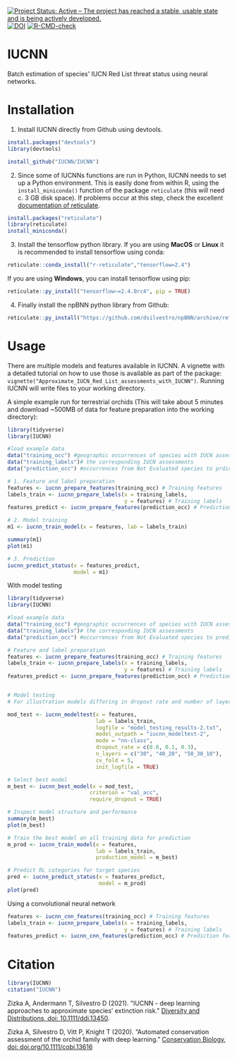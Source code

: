 <!-- badges: start -->
[![Project Status: Active – The project has reached a stable, usable state and is being actively developed.](https://www.repostatus.org/badges/latest/active.svg)](https://www.repostatus.org/#active)
[![DOI](https://zenodo.org/badge/293626039.svg)](https://zenodo.org/badge/latestdoi/293626039)
[![R-CMD-check](https://github.com/azizka/IUCNN/workflows/R-CMD-check/badge.svg)](https://github.com/azizka/IUCNN/actions)
<!-- badges: end -->


# IUCNN
Batch estimation of species' IUCN Red List threat status using neural networks.

# Installation
1. Install IUCNN directly from Github using devtools. 
```r
install.packages("devtools")
library(devtools)

install_github("IUCNN/IUCNN")
```

2. Since some of IUCNNs functions are run in Python, IUCNN needs to set up a Python environment. This is easily done from within R, using the `install_miniconda()` function of the package `reticulate` (this will need c. 3 GB disk space).
If problems occur at this step, check the excellent [documentation of reticulate](https://rstudio.github.io/reticulate/index.html).
```r
install.packages("reticulate")
library(reticulate)
install_miniconda()
```


3. Install the tensorflow python library. If you are using **MacOS** or **Linux** it is recommended to install tensorflow using conda:
```r
reticulate::conda_install("r-reticulate","tensorflow=2.4")
```

If you are using **Windows**, you can install tensorflow using pip:

```r
reticulate::py_install("tensorflow~=2.4.0rc4", pip = TRUE)
```

4. Finally install the npBNN python library from Github:

```r
reticulate::py_install("https://github.com/dsilvestro/npBNN/archive/refs/tags/v0.1.11.tar.gz", pip = TRUE)
```

# Usage
There are multiple models and features available in IUCNN. A vignette with a detailed tutorial on how to use those is available as part of the package: `vignette("Approximate_IUCN_Red_List_assessments_with_IUCNN")`. Running IUCNN will write files to your working directory.

A simple example run for terrestrial orchids (This will take about 5 minutes and download ~500MB of data for feature preparation into the working directory):

```r
library(tidyverse)
library(IUCNN)

#load example data 
data("training_occ") #geographic occurrences of species with IUCN assessment
data("training_labels")# the corresponding IUCN assessments
data("prediction_occ") #occurrences from Not Evaluated species to prdict

# 1. Feature and label preparation
features <- iucnn_prepare_features(training_occ) # Training features
labels_train <- iucnn_prepare_labels(x = training_labels,
                                     y = features) # Training labels
features_predict <- iucnn_prepare_features(prediction_occ) # Prediction features

# 2. Model training
m1 <- iucnn_train_model(x = features, lab = labels_train)

summary(m1)
plot(m1)

# 3. Prediction
iucnn_predict_status(x = features_predict,
                     model = m1)
```

With model testing

```r
library(tidyverse)
library(IUCNN)

#load example data 
data("training_occ") #geographic occurrences of species with IUCN assessment
data("training_labels")# the corresponding IUCN assessments
data("prediction_occ") #occurrences from Not Evaluated species to predict

# Feature and label preparation
features <- iucnn_prepare_features(training_occ) # Training features
labels_train <- iucnn_prepare_labels(x = training_labels,
                                     y = features) # Training labels
features_predict <- iucnn_prepare_features(prediction_occ) # Prediction features


# Model testing
# For illustration models differing in dropout rate and number of layers

mod_test <- iucnn_modeltest(x = features,
                            lab = labels_train,
                            logfile = "model_testing_results-2.txt",
                            model_outpath = "iucnn_modeltest-2",
                            mode = "nn-class",
                            dropout_rate = c(0.0, 0.1, 0.3),
                            n_layers = c("30", "40_20", "50_30_10"),
                            cv_fold = 5,
                            init_logfile = TRUE)

# Select best model
m_best <- iucnn_best_model(x = mod_test,
                          criterion = "val_acc",
                          require_dropout = TRUE)

# Inspect model structure and performance
summary(m_best)
plot(m_best)

# Train the best model on all training data for prediction
m_prod <- iucnn_train_model(x = features,
                            lab = labels_train,
                            production_model = m_best)

# Predict RL categories for target species
pred <- iucnn_predict_status(x = features_predict,
                             model = m_prod)
plot(pred)

```

Using a convolutional neural network

```r
features <- iucnn_cnn_features(training_occ) # Training features
labels_train <- iucnn_prepare_labels(x = training_labels,
                                     y = features) # Training labels
features_predict <- iucnn_cnn_features(prediction_occ) # Prediction features

```

# Citation
```r
library(IUCNN)
citation("IUCNN")
```

Zizka A, Andermann T, Silvestro D (2021). "IUCNN - deep learning approaches to approximate species’ extinction risk." [Diversity and Distributions, doi: 10.1111/ddi.13450](https://doi.org/10.1111/ddi.13450). 

Zizka A, Silvestro D, Vitt P, Knight T (2020). “Automated conservation assessment of the orchid family with deep
learning.” [Conservation Biology, doi: doi.org/10.1111/cobi.13616](https://doi.org/doi.org/10.1111/cobi.13616)

